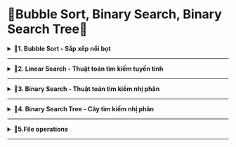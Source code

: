 # 📓**Bubble Sort, Binary Search, Binary Search Tree**📓

<details>
<summary><b>📖1. Bubble Sort - Sắp xếp nổi bọt</b></summary>

- Thuật toán **sắp xếp nổi bọt (Bubble Sort)** hoạt động dựa trên nguyên tắc hoán đổi các phần tử liền kề để đưa phần tử lớn hơn về cuối dãy (hoặc phần tử nhỏ hơn về đầu dãy)
- Thuật toán gồm các bước sau:<br>
&nbsp;1. Duyệt qua danh sách từ đầu đến cuối.<br>
&nbsp;2. So sánh hai phần tử liền kề, nếu phần tử trước lơn hơn phần tử sau, thì hoán đồi vị trí.<br>
&nbsp;3. Lặp lại quá trình cho đến khi không còn sự hoán đổi nào xảy ra (mảng đã được sắp xếp).<br>
- Đặc điểm:
&nbsp;+ Số lượt = số phần tử - 1.<br>
&nbsp;+ Số lần giao hoán: số phần tử - i - 1 (i: số lượt lặp).<br>  
- Ví dụ:
  ```c
  void bubbleSort(int arr[], int n)
  {
      for (int i=0; i<=n-2; i++)
      {
          for (int j=0; j<=n-i-2; j++)
          {
              if (arr[j] > arr[j+1])
              {
                  int temp = arr[j]; 
                  arr[j]   = arr[j+1];
                  arr[j+1] = temp;
              }
          }
      }  
  }
  ```
</details>
 
-----------------------------------------------------------------------------------------------------------------------------------------------

<details>
<summary><b>📖2. Linear Search - Thuật toán tìm kiếm tuyến tính</b></summary>

- **Thuật toán tìm kiếm tuyến tính (Linear Search)** là phương pháp đơn giản nhất để tìm kiếm một phần tử trong mảng.
- Nguyên tắc hoạt động:<br>
&nbsp;1. Duyệt từng phần tử trong mảng từ trái sang phải.<br>
&nbsp;2. Nếu phần tử đang xét trùng với giá trị cần tìm, trả về vị trí của nó.<br>
&nbsp;3. Nếu duyệt hết mảng mà không tìm thấy, trả về kết quả không tồn tại.<br>
- Ưu điểm: Dễ thực hiện.
- Nhược điểm: Vừa phải duyệt vừa phải so sánh tìm nếu mảng có số lượng phần tử lớn thì tốc độ sẽ chậm vì số lượng phần tử lớn
</details>
 
-----------------------------------------------------------------------------------------------------------------------------------------------

<details>
<summary><b>📖3. Binary Search - Thuật toán tìm kiếm nhị phân</b></summary>

- Thuật toán tìm kiếm nhị phân (Binary Search) hoạt động bằng cách chia đôi mảng để tìm kiếm, thay vì duyệt tuần tự như Linear Search.
- Nguyên tắc hoạt động:<br>
&nbsp;1. Sắp xếp mảng (tăng dần hoặc giảm dần).<br>
&nbsp;2. So sánh phần tử ở giữa mảng với giá trị cần tìm:<br>
&nbsp;&nbsp;&nbsp;+ Nếu trùng → Trả về vị trí.<br>
&nbsp;&nbsp;&nbsp;+ Nếu phần tử giữa mảng nhỏ hơn 	→ Tiếp tục tìm trong nửa phải.<br>
&nbsp;&nbsp;&nbsp;+ Nếu phần tử giữa mảng lớn hơn 	→ Tiếp tục tìm trong nửa trái.<br>
&nbsp;3. Lặp lại bước 2 cho đến khi tìm thấy phần tử hoặc không còn phần tử nào để tìm.<br>
- Ví dụ:
  ```c
  #define NO_FOUND -1    
  
  int binarySearch(int* arr, int l, int r, int x)
  {
      if (r >= l)
      {
          int mid = (r + l) / 2;
  
          if (arr[mid] == x){
              return mid;
          }
          else if (arr[mid] > x){
              return binarySearch(arr, l, mid - 1, x);
          }
          else{
              return binarySearch(arr, mid + 1, r, x);
          }
      }
      return NO_FOUND;
  }
  ```
</details>
 
-----------------------------------------------------------------------------------------------------------------------------------------------

<details>
<summary><b>📖4. Binary Search Tree - Cây tìm kiếm nhị phân</b></summary>

- **Cấu trúc dữ liệu phân cấp (Tree)** là một **cấu trúc dữ liệu phi tuyến tính**, trong đó các phần tử (được gọi là nút, hay node) được tổ chức theo một thứ bậc phân cấp.
- Cây là một trong những cấu trúc dữ liệu quan trọng, được sử dụng rộng rãi trong khoa học máy tính để biểu diễn các quan hệ phân cấp, tìm kiếm, sắp xếp, và lưu trữ.
  
![image](https://github.com/user-attachments/assets/e4aaca32-2f03-4e0a-b2fd-6797811e1246)

- Nốt gốc: i - Phải là phần tử chính giữa trong mảng
- chỉ số node nhánh trái: 2i + 1
- chỉ số node nhánh phải: 2i + =-0
- **Cây Tìm Kiếm Nhị Phân (BST - Binary Search Tree)** là một cấu trúc dữ liệu dạng cây, trong đó:<br>
&nbsp;+ Mỗi nút có tối đa 2 con (gọi là cây con trái và cây con phải).<br>
&nbsp;+ Dữ liệu trong cây tuân theo quy tắc:<br>
&nbsp;&nbsp;&nbsp;* Nút con trái chứa giá trị nhỏ hơn nút gốc.<br>
&nbsp;&nbsp;&nbsp;* Nút con phải chứa giá trị lớn hơn nút gốc.<br>
&nbsp;&nbsp;&nbsp;* Quy tắc này áp dụng đệ quy cho toàn bộ cây.<br>
- Các bước xây dựng dạng cây:.<br>
&nbsp;+ Sắp xếp mảng theo thứ tự tăng dần.<br>
&nbsp;+ Tìm phần tử ở giữa.<br>
</details>
 
-----------------------------------------------------------------------------------------------------------------------------------------------

<details>
<summary><b>📖5.File operations</b></summary>
 
- **File CSV (Comma-Separated Values)** là một loại file văn bản được sử dụng để lưu trữ và truyền tải dữ liệu có cấu trúc dưới dạng bảng, trong đó các dữ liệu của các cột được phân tách bằng dấu phẩy (,) hoặc một ký tự ngăn cách khác.
- Để mở một file, bạn có thể sử dụng hàm fopen(). Hàm này trả về một con trỏ FILEm trỏ đến file đó, và cần được kiểm tra để đảm bảo file đã mở thành công.
  ```c
  FILE *file = fopen(const char *file_name, const char *access_mode);
  + const char *file_name: Địa chỉ và tên file
  + const char *access_mode: chế độ như đọc, ghi
  ```
- Các chế độ

|**Chế độ**|**Mô tả**|
|:----------------------:|------------------------|
|r|Mở file với chế độ chỉ đọc file. Nếu mở file thành công thì trả về địa chỉ của phần tử đầu tiên trong file, nếu không thì trả về NULL.|
|rb|Mở file với chế độ chỉ đọc file theo định dạng binary. Nếu mở file thành công thì trả về địa chỉ của phần tử đầu tiên trong file, nếu không thì trả về NULL.|
|w|Mở file với chế độ ghi vào file. Nếu file đã tồn tại, thì sẽ ghi đè vào nội dung bên trong file. Nếu file chưa tồn tại thì sẽ tạo một file mới. Nếu không mở được file thì trả về NULL.|
|wb|Mở file với chế độ ghi vào file theo định dạng binary. Nếu file đã tồn tại, thì sẽ ghi đè vào nội dung bên trong file. Nếu file chưa tồn tại thì sẽ tạo một file mới. Nếu không mở được file thì trả về NULL.|
|a|Mở file với chế độ nối. Nếu mở file thành công thì trả về địa chỉ của phần tử cuối cùng trong file. Nếu file chưa tồn tại thì sẽ tạo một file mới. Nếu không mở được file thì trả về NULL.|
|ab|Mở file với chế độ nối dưới định dạng binary. Nếu mở file thành công thì trả về địa chỉ của phần tử cuối cùng trong file. Nếu file chưa tồn tại thì sẽ tạo một file mới. Nếu không mở được file thì trả về NULL.|
|r+|Mở file với chế độ đọc và ghi file. Nếu mở file thành công thì trả về địa chỉ của phần tử đầu tiên trong file, nếu không thì trả về NULL.|
|rb+|Mở file với chế độ đọc và ghi file dưới định dạng binary. Nếu mở file thành công thì trả về địa chỉ của phần tử đầu tiên trong file, nếu không thì trả về NULL.Mở file với chế độ đọc và ghi file dưới định dạng binary. Nếu mở file thành công thì trả về địa chỉ của phần tử đầu tiên trong file, nếu không thì trả về NULL.|
|w+|Mở file với chế độ ghi và đọc file. Nếu file đã tồn tại thì trả về địa chỉ của phần tử đầu tiên của file. Nếu file chưa tồn tại thì sẽ tạo một file mới.|
|wb+|Mở file với chế độ ghi và đọc file dưới định dạng binary. Nếu file đã tồn tại thì trả về địa chỉ của phần tử đầu tiên của file. Nếu file chưa tồn tại thì sẽ tạo một file mới.|
|a+|Mở file với chế độ nối và đọc file. Nếu file đã tồn tại thì trả về địa chỉ của phần tử cuối cùng của file. Nếu file chưa tồn tại thì sẽ tạo một file mới.|
|ab+|Mở file với chế độ nối và đọc file dưới định dạng binary. Nếu file đã tồn tại thì trả về địa chỉ của phần tử cuối cùng của file. Nếu file chưa tồn tại thì sẽ tạo một file mới.|
- Các thao tác với file
  |**Tên hàm**|**Mô tả**|
  |:----------------------:|:----------------------|
  |fscanf()|Sử dụng chuỗi được định dạng và danh sách đối số biến để lấy đầu vào từ một File|
  |fgets()|Copy nội dung trong File vào mảng dùng để lưu trữ với tối đa số lượng phần tử của mảng hoặc tới khi gặp ký tự xuống dòng.|
  |fgetc()|Lấy giá trị tại địa chỉ hiện tại của file, sau đó di chuyển tới địa chỉ tiếp theo. Kiểu trả về là char |
  |fread()|Đọc một số lượng byte được chỉ định từ File .bin|
  |fprintf()|Ghi chuỗi vào File, và có thể thêm danh sách các đối số|
  |fputs()|Ghi chuỗi vào File|
  |fputc()|Ghi một ký tự vào File|
  |fwrite()|Ghi một số byte được chỉ định vào File .bin|
  |fclose()|Đọc một số lượng byte được chỉ định từ File .bin|
  |feof()|Để kiểm tra địa chỉ hiện tại có phải ký tự cuối cùng của File hay chưa| 
 </details>
 
-----------------------------------------------------------------------------------------------------------------------------------------------
